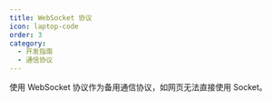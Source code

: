 ```yaml
---
title: WebSocket 协议
icon: laptop-code
order: 3
category:
  - 开发指南
  - 通信协议
---
```


使用 WebSocket 协议作为备用通信协议，如网页无法直接使用 Socket。